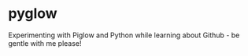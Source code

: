 pyglow
======

Experimenting with Piglow and Python while learning about Github - be gentle with me please!
